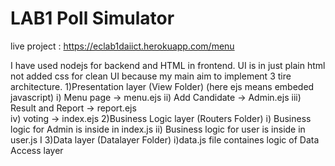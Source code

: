 # LAB1 Poll Simulator
live project : https://eclab1daiict.herokuapp.com/menu

I have used nodejs for backend and HTML in frontend.
UI is in just plain html not added css for clean UI because my main aim to implement 3 tire architecture.
1)Presentation layer (View Folder)
     (here ejs means embeded javascript)
    i)   Menu page -> menu.ejs
    ii)  Add Candidate -> Admin.ejs
    iii) Result and Report -> report.ejs  
    iv)  voting -> index.ejs 
2)Business Logic layer (Routers Folder)
    i) Business logic for Admin is inside in index.js
    ii) Business logic for user is inside in user.js   I
3)Data layer (Datalayer Folder)
    i)data.js file containes logic of Data Access layer



